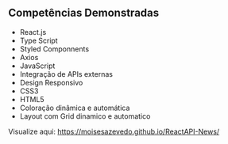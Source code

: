 ## Competências Demonstradas

- React.js
- Type Script
- Styled Componnents
- Axios
- JavaScript
- Integração de APIs externas
- Design Responsivo
- CSS3
- HTML5
- Coloração dinâmica e automática
- Layout com Grid dinamico e automatico
 
Visualize aqui:
https://moisesazevedo.github.io/ReactAPI-News/
